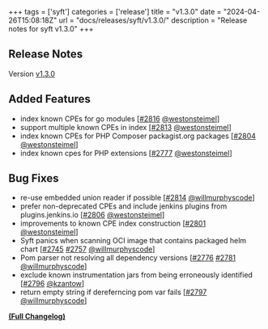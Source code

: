 +++
tags = ['syft']
categories = ['release']
title = "v1.3.0"
date = "2024-04-26T15:08:18Z"
url = "docs/releases/syft/v1.3.0/"
description = "Release notes for syft v1.3.0"
+++

## Release Notes

Version [v1.3.0](https://github.com/anchore/syft/releases/tag/v1.3.0)

## Added Features

- index known CPEs for go modules [[#2816](https://github.com/anchore/syft/pull/2816) [@westonsteimel](https://github.com/westonsteimel)]
- support multiple known CPEs in index [[#2813](https://github.com/anchore/syft/pull/2813) [@westonsteimel](https://github.com/westonsteimel)]
- index known CPEs for PHP Composer packagist.org packages [[#2804](https://github.com/anchore/syft/pull/2804) [@westonsteimel](https://github.com/westonsteimel)]
- index known cpes for PHP extensions [[#2777](https://github.com/anchore/syft/pull/2777) [@westonsteimel](https://github.com/westonsteimel)]

## Bug Fixes

- re-use embedded union reader if possible [[#2814](https://github.com/anchore/syft/pull/2814) [@willmurphyscode](https://github.com/willmurphyscode)]
- prefer non-deprecated CPEs and include jenkins plugins from plugins.jenkins.io [[#2806](https://github.com/anchore/syft/pull/2806) [@westonsteimel](https://github.com/westonsteimel)]
- improvements to known CPE index construction [[#2801](https://github.com/anchore/syft/pull/2801) [@westonsteimel](https://github.com/westonsteimel)]
- Syft panics when scanning OCI image that contains packaged helm chart [[#2745](https://github.com/anchore/syft/issues/2745) [#2757](https://github.com/anchore/syft/pull/2757) [@willmurphyscode](https://github.com/willmurphyscode)]
- Pom parser not resolving all dependency versions [[#2776](https://github.com/anchore/syft/issues/2776) [#2781](https://github.com/anchore/syft/pull/2781) [@willmurphyscode](https://github.com/willmurphyscode)]
- exclude known instrumentation jars from being erroneously identified [[#2796](https://github.com/anchore/syft/pull/2796) [@kzantow](https://github.com/kzantow)]
- return empty string if dereferncing pom var fails [[#2797](https://github.com/anchore/syft/pull/2797) [@willmurphyscode](https://github.com/willmurphyscode)]

**[(Full Changelog)](https://github.com/anchore/syft/compare/v1.2.0...v1.3.0)**
